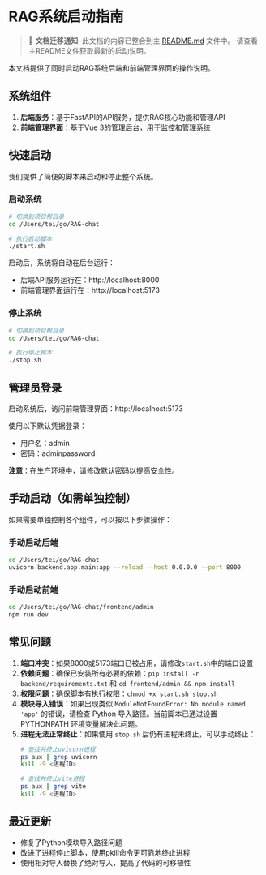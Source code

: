 # RAG系统启动指南

> 📍 **文档迁移通知**: 此文档的内容已整合到主 [README.md](../README.md) 文件中。
> 请查看主README文件获取最新的启动说明。

本文档提供了同时启动RAG系统后端和前端管理界面的操作说明。

## 系统组件

1. **后端服务**：基于FastAPI的API服务，提供RAG核心功能和管理API
2. **前端管理界面**：基于Vue 3的管理后台，用于监控和管理系统

## 快速启动

我们提供了简便的脚本来启动和停止整个系统。

### 启动系统

```bash
# 切换到项目根目录
cd /Users/tei/go/RAG-chat

# 执行启动脚本
./start.sh
```

启动后，系统将自动在后台运行：
- 后端API服务运行在：http://localhost:8000
- 前端管理界面运行在：http://localhost:5173

### 停止系统

```bash
# 切换到项目根目录
cd /Users/tei/go/RAG-chat

# 执行停止脚本
./stop.sh
```

## 管理员登录

启动系统后，访问前端管理界面：http://localhost:5173

使用以下默认凭据登录：
- 用户名：admin
- 密码：adminpassword

**注意**：在生产环境中，请修改默认密码以提高安全性。

## 手动启动（如需单独控制）

如果需要单独控制各个组件，可以按以下步骤操作：

### 手动启动后端

```bash
cd /Users/tei/go/RAG-chat
uvicorn backend.app.main:app --reload --host 0.0.0.0 --port 8000
```

### 手动启动前端

```bash
cd /Users/tei/go/RAG-chat/frontend/admin
npm run dev
```

## 常见问题

1. **端口冲突**：如果8000或5173端口已被占用，请修改`start.sh`中的端口设置
2. **依赖问题**：确保已安装所有必要的依赖：`pip install -r backend/requirements.txt` 和 `cd frontend/admin && npm install`
3. **权限问题**：确保脚本有执行权限：`chmod +x start.sh stop.sh`
4. **模块导入错误**：如果出现类似 `ModuleNotFoundError: No module named 'app'` 的错误，请检查 Python 导入路径。当前脚本已通过设置 PYTHONPATH 环境变量解决此问题。
5. **进程无法正常终止**：如果使用 `stop.sh` 后仍有进程未终止，可以手动终止：
   ```bash
   # 查找并终止uvicorn进程
   ps aux | grep uvicorn
   kill -9 <进程ID>
   
   # 查找并终止vite进程
   ps aux | grep vite
   kill -9 <进程ID>
   ```

## 最近更新

- 修复了Python模块导入路径问题
- 改进了进程停止脚本，使用pkill命令更可靠地终止进程
- 使用相对导入替换了绝对导入，提高了代码的可移植性 